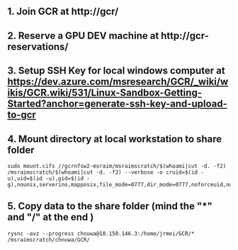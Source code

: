 ## 1. Join GCR at http://gcr/

## 2. Reserve a GPU DEV machine at http://gcr-reservations/

## 3. Setup SSH Key for local windows computer at https://dev.azure.com/msresearch/GCR/_wiki/wikis/GCR.wiki/531/Linux-Sandbox-Getting-Started?anchor=generate-ssh-key-and-upload-to-gcr

## 4. Mount directory at local workstation to share folder
```
sudo mount.cifs //gcrnfsw2-msraim/msraimscratch/$(whoami|cut -d. -f2) /msraimscratch/$(whoami|cut -d. -f2) --verbose -o cruid=$(id -u),uid=$(id -u),gid=$(id -g),nounix,serverino,mapposix,file_mode=0777,dir_mode=0777,noforceuid,noforcegid,vers=2.1,domain=FAREAST,username=chnuwa
```
## 5. Copy data to the share folder (mind the "*" and "/" at the end )
```
rysnc -avz --progress chnuwa@10.150.146.3:/home/jrmei/GCR/* /msraimscratch/chnuwa/GCR/
```
